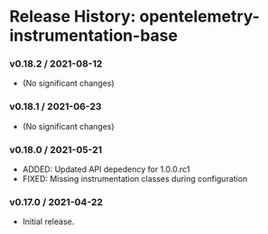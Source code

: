 # Release History: opentelemetry-instrumentation-base

### v0.18.2 / 2021-08-12

* (No significant changes)

### v0.18.1 / 2021-06-23

* (No significant changes)

### v0.18.0 / 2021-05-21

* ADDED: Updated API depedency for 1.0.0.rc1
* FIXED: Missing instrumentation classes during configuration

### v0.17.0 / 2021-04-22

* Initial release.
